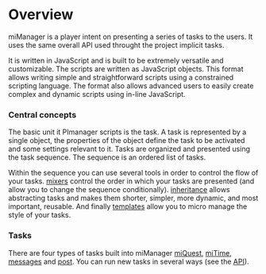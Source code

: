# Overview

miManager is a player intent on presenting a series of tasks to the users. It uses the same overall API used throught the project implicit tasks.

It is written in JavaScript and is built to be extremely versatile and customizable. The scripts are written as JavaScript objects. This format allows writing simple and straightforward scripts using a constrained scripting language. The format also allows advanced users to easily create complex and dynamic scripts using in-line JavaScript.

### Central concepts

The basic unit it PImanager scripts is the task. A task is represented by a single object, the properties of the object define the task to be activated and some settings relevant to it. Tasks are organized and presented using the task sequence. The sequence is an ordered list of tasks.

Within the sequence you can use several tools in order to control the flow of your tasks. [mixers](../basics/sequencer.html#mixer) control the order in which your tasks are presented (and allow you to change the sequence conditionally). [inheritance](../basics/sequencer.html#inheritance) allows abstracting tasks and makes them shorter, simpler, more dynamic, and most important, reusable. And finally [templates](../basics/sequencer.html#templates) allow you to micro manage the style of your tasks.

### Tasks

There are four types of tasks built into miManager [miQuest](../quest/overview.html), [miTime](/minno-test/0.3/time/overview.html), [messages](messages.html) and [post](post.html). You can run new tasks in several ways (see the [API](API.html#tasks)).
